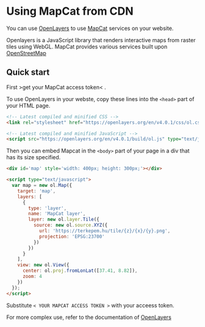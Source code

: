 # Using MapCat from CDN

You can use [OpenLayers](http://openlayers.org) to use [MapCat](http://mapcat.com) services on your website.

Openlayers is a JavaScript library that renders interactive maps from raster tiles using WebGL. 
MapCat provides various services built upon [OpenStreetMap](http://openstreetmap.org)

## Quick start

First >get your MapCat access token< .

To use OpenLayers in your webste, copy these lines into the ```<head>``` part of your HTML page.

```html
<!-- Latest compiled and minified CSS -->
<link rel="stylesheet" href="https://openlayers.org/en/v4.0.1/css/ol.css" type="text/css">

<!-- Latest compiled and minified JavaScript -->
<script src="https://openlayers.org/en/v4.0.1/build/ol.js" type="text/javascript"></script>
```

Then you can embed Mapcat in the ```<body>``` part of your page in a div that has its size specified.

```html
<div id='map' style='width: 400px; height: 300px;'></div>

<script type="text/javascript">
  var map = new ol.Map({
    target: 'map',
    layers: [
      {
        type: 'layer',
        name: 'MapCat layer',
        layer: new ol.layer.Tile({
          source: new ol.source.XYZ({
            url: 'https://terkepem.hu/tile/{z}/{x}/{y}.png',
            projection: 'EPSG:23700'
          })
        })
      }
    ],
    view: new ol.View({
      center: ol.proj.fromLonLat([37.41, 8.82]),
      zoom: 4
    })
  });
</script>
```

Substitute ```< YOUR MAPCAT ACCESS TOKEN >``` with your acceess token.

For more complex use, refer to the documentation of [OpenLayers](http://openlayers.org)
